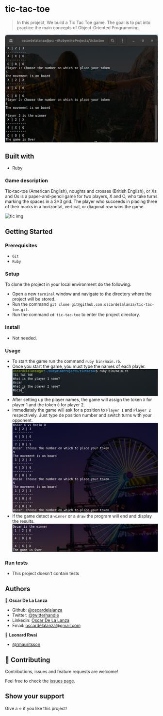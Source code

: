 # tic-tac-toe

> In this project, We build a Tic Tac Toe game. The goal is to put into practice the main concepts of Object-Oriented Programming.

![screenshot](screenshots/screenshot.png) 

## Built with

- Ruby

### Game description
Tic-tac-toe (American English), noughts and crosses (British English), or Xs and Os is a paper-and-pencil game for two players, X and O, who take turns marking the spaces in a 3×3 grid. The player who succeeds in placing three of their marks in a horizontal, vertical, or diagonal row wins the game.

![tic img](https://upload.wikimedia.org/wikipedia/commons/1/1b/Tic-tac-toe-game-1.svg)

## Getting Started

### Prerequisites

- `Git`
- `Ruby`

### Setup

To clone the project in your local environment do the following.

- Open a new `terminal` window and navigate to the directory where the project will be stored.
- Run the command `git clone git@github.com:oscardelalanza/tic-tac-toe.git`.
- Run the command `cd tic-tac-toe` to enter the project directory.

### Install

- Not needed.

### Usage

- To start the game run the command `ruby bin/main.rb`.
- Once you start the game, you must type the names of each player.
![start](screenshots/start.png)
- After setting up the player names, the game will assign the token `X` for player 1 and the token `0` for player 2.
- Immediately the game will ask for a position to `Player 1` and `Player 2` respectively. Just type de position number and
switch turns with your opponent.
![movements](screenshots/movement.png)
- If the game detect a `winner` or a `draw` the program will end and display the results.
![winner](screenshots/winner.png)  

### Run tests

- This project doesn't contain tests

## Authors

👤 **Oscar De La Lanza**

- Github: [@oscardelalanza](https://github.com/oscardelalanza)
- Twitter: [@twitterhandle](https://twitter.com/oscardelalanza)
- Linkedin: [Oscar De La Lanza](https://linkedin.com/in/oscardelalanza/)
- Email: oscardelalanza@gmail.com

👤 **Leonard Rwai**

- [@rmauritsson](https://github.com/rmauritsson/)

## 🤝 Contributing

Contributions, issues and feature requests are welcome!

Feel free to check the [issues page](issues/).

## Show your support

Give a ⭐️ if you like this project!